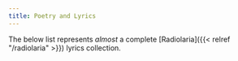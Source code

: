 ```yaml
---
title: Poetry and Lyrics
---
```


The below list represents *almost* a complete [Radiolaria]({{< relref "/radiolaria" >}}) lyrics collection.

